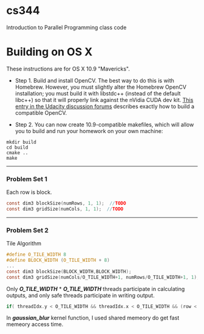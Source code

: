 cs344
=====

Introduction to Parallel Programming class code

# Building on OS X

These instructions are for OS X 10.9 "Mavericks".

* Step 1. Build and install OpenCV. The best way to do this is with
Homebrew. However, you must slightly alter the Homebrew OpenCV
installation; you must build it with libstdc++ (instead of the default
libc++) so that it will properly link against the nVidia CUDA dev kit. 
[This entry in the Udacity discussion forums](http://forums.udacity.com/questions/100132476/cuda-55-opencv-247-os-x-maverick-it-doesnt-work) describes exactly how to build a compatible OpenCV.

* Step 2. You can now create 10.9-compatible makefiles, which will allow you to
build and run your homework on your own machine:
```
mkdir build
cd build
cmake ..
make
```

----

### Problem Set 1  
Each row is block.
```c
const dim3 blockSize(numRows, 1, 1);  //TODO
const dim3 gridSize(numCols, 1, 1);  //TODO
```

----

### Problem Set 2
Tile Algorithm 

```c
#define O_TILE_WIDTH 8
#define BLOCK_WIDTH (O_TILE_WIDTH + 8)
...
const dim3 blockSize(BLOCK_WIDTH,BLOCK_WIDTH);
const dim3 gridSize(numCols/O_TILE_WIDTH+1, numRows/O_TILE_WIDTH+1, 1);
```

Only ***O_TILE_WIDTH*** \* ***O_TILE_WIDTH*** threads participate in calculating outputs,
and only safe threads participate in writing output.
```c
if( threadIdx.y < O_TILE_WIDTH && threadIdx.x < O_TILE_WIDTH && (row < numRows) && (col < numCols) ){
```
In ***gaussian_blur*** kernel function, I used shared memeory do get fast memeory access time.

